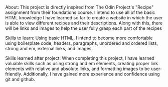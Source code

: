 About: This project is directly inspired from The Odin Project's 
"Recipe" assignment from their foundations course. I intend to use
all of the basic HTML knowledge I have learned so far to create
a website in which the user is able to view different recipes and
their descriptions. Along with this, there will be links and images
to help the user fully grasp each part of the recipes

Skills to learn: Using basic HTML, I intend to become more comfortable
using boilerplate code, headers, paragraphs, unordered and ordered lists,
strong and em, external links, and images.

Skills learned after project: When completing this project, I have learned valuable skills such as using strong and em elements, creating proper link elements with relative and absolute links, and formatting images to be user-friendly. Additionally, I have gained more experience and confidence using git and github.